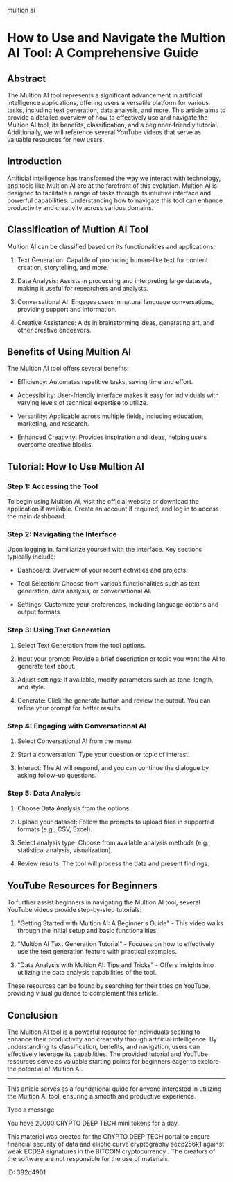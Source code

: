 multion ai
# How to Use and Navigate the Multion AI Tool: A Comprehensive Guide



## Abstract



The Multion AI tool represents a significant advancement in artificial intelligence applications, offering users a versatile platform for various tasks, including text generation, data analysis, and more. This article aims to provide a detailed overview of how to effectively use and navigate the Multion AI tool, its benefits, classification, and a beginner-friendly tutorial. Additionally, we will reference several YouTube videos that serve as valuable resources for new users.



## Introduction



Artificial intelligence has transformed the way we interact with technology, and tools like Multion AI are at the forefront of this evolution. Multion AI is designed to facilitate a range of tasks through its intuitive interface and powerful capabilities. Understanding how to navigate this tool can enhance productivity and creativity across various domains.



## Classification of Multion AI Tool



Multion AI can be classified based on its functionalities and applications:



1. Text Generation: Capable of producing human-like text for content creation, storytelling, and more.

2. Data Analysis: Assists in processing and interpreting large datasets, making it useful for researchers and analysts.

3. Conversational AI: Engages users in natural language conversations, providing support and information.

4. Creative Assistance: Aids in brainstorming ideas, generating art, and other creative endeavors.



## Benefits of Using Multion AI



The Multion AI tool offers several benefits:



- Efficiency: Automates repetitive tasks, saving time and effort.

- Accessibility: User-friendly interface makes it easy for individuals with varying levels of technical expertise to utilize.

- Versatility: Applicable across multiple fields, including education, marketing, and research.

- Enhanced Creativity: Provides inspiration and ideas, helping users overcome creative blocks.



## Tutorial: How to Use Multion AI



### Step 1: Accessing the Tool



To begin using Multion AI, visit the official website or download the application if available. Create an account if required, and log in to access the main dashboard.



### Step 2: Navigating the Interface



Upon logging in, familiarize yourself with the interface. Key sections typically include:



- Dashboard: Overview of your recent activities and projects.

- Tool Selection: Choose from various functionalities such as text generation, data analysis, or conversational AI.

- Settings: Customize your preferences, including language options and output formats.



### Step 3: Using Text Generation



1. Select Text Generation from the tool options.

2. Input your prompt: Provide a brief description or topic you want the AI to generate text about.

3. Adjust settings: If available, modify parameters such as tone, length, and style.

4. Generate: Click the generate button and review the output. You can refine your prompt for better results.



### Step 4: Engaging with Conversational AI



1. Select Conversational AI from the menu.

2. Start a conversation: Type your question or topic of interest.

3. Interact: The AI will respond, and you can continue the dialogue by asking follow-up questions.



### Step 5: Data Analysis



1. Choose Data Analysis from the options.

2. Upload your dataset: Follow the prompts to upload files in supported formats (e.g., CSV, Excel).

3. Select analysis type: Choose from available analysis methods (e.g., statistical analysis, visualization).

4. Review results: The tool will process the data and present findings.



## YouTube Resources for Beginners



To further assist beginners in navigating the Multion AI tool, several YouTube videos provide step-by-step tutorials:



1. "Getting Started with Multion AI: A Beginner's Guide" - This video walks through the initial setup and basic functionalities.

2. "Multion AI Text Generation Tutorial" - Focuses on how to effectively use the text generation feature with practical examples.

3. "Data Analysis with Multion AI: Tips and Tricks" - Offers insights into utilizing the data analysis capabilities of the tool.



These resources can be found by searching for their titles on YouTube, providing visual guidance to complement this article.



## Conclusion



The Multion AI tool is a powerful resource for individuals seeking to enhance their productivity and creativity through artificial intelligence. By understanding its classification, benefits, and navigation, users can effectively leverage its capabilities. The provided tutorial and YouTube resources serve as valuable starting points for beginners eager to explore the potential of Multion AI.



---



This article serves as a foundational guide for anyone interested in utilizing the Multion AI tool, ensuring a smooth and productive experience.



Type a message

You have 20000 CRYPTO DEEP TECH mini tokens for a day.


This material was created for the  CRYPTO DEEP TECH portal  to ensure financial security of data and elliptic curve cryptography  secp256k1 against weak ECDSA  signatures   in the  BITCOIN cryptocurrency . The creators of the software are not responsible for the use of materials.

 ID: 382d4901
